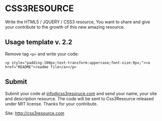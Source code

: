 # CSS3RESOURCE

Write the HTML5 / JQUERY / CSS3 resource,
You want to share and give your contribute
to the growth of this new amazing resource.

## Usage template v. 2.2

Remove tag `<p>` and write your code:

    <p style="padding:100px;text-transform:uppercase;font-size:9px;"><a href="README">readme file</a></p>

## Submit

Submit your code at info@css3resoruce.com and send your name, your site and description resource.
The code will be sent to Css3Resource released under MIT license.
Thanks for your contribute.

Site: http://css3resource.com